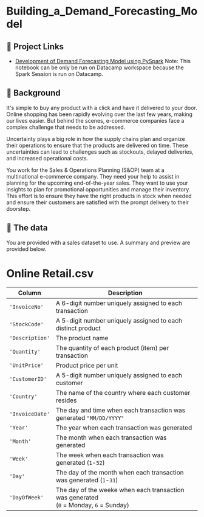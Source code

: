 # Building_a_Demand_Forecasting_Model

## 🔗 Project Links
- [Development of Demand Forecasting Model using PySpark](notebook.ipynb)
Note: This notebook can be only be run on Datacamp workspace because the Spark Session is run on Datacamp.

## 📖 Background
It's simple to buy any product with a click and have it delivered to your door. Online shopping has been rapidly evolving over the last few years, making our lives easier. But behind the scenes, e-commerce companies face a complex challenge that needs to be addressed. 

Uncertainty plays a big role in how the supply chains plan and organize their operations to ensure that the products are delivered on time. These uncertainties can lead to challenges such as stockouts, delayed deliveries, and increased operational costs.

You work for the Sales & Operations Planning (S&OP) team at a multinational e-commerce company. They need your help to assist in planning for the upcoming end-of-the-year sales. They want to use your insights to plan for promotional opportunities and manage their inventory. This effort is to ensure they have the right products in stock when needed and ensure their customers are satisfied with the prompt delivery to their doorstep.

## 💾 The data
You are provided with a sales dataset to use. A summary and preview are provided below.

# Online Retail.csv

| Column     | Description              |
|------------|--------------------------|
| `'InvoiceNo'` | A 6-digit number uniquely assigned to each transaction |
| `'StockCode'` | A 5-digit number uniquely assigned to each distinct product |
| `'Description'` | The product name |
| `'Quantity'` | The quantity of each product (item) per transaction |
| `'UnitPrice'` | Product price per unit |
| `'CustomerID'` | A 5-digit number uniquely assigned to each customer |
| `'Country'` | The name of the country where each customer resides |
| `'InvoiceDate'` | The day and time when each transaction was generated `"MM/DD/YYYY"` |
| `'Year'` | The year when each transaction was generated |
| `'Month'` | The month when each transaction was generated |
| `'Week'` | The week when each transaction was generated (`1`-`52`) |
| `'Day'` | The day of the month when each transaction was generated (`1`-`31`) |
| `'DayOfWeek'` | The day of the weeke when each transaction was generated <br>(`0` = Monday, `6` = Sunday) |
